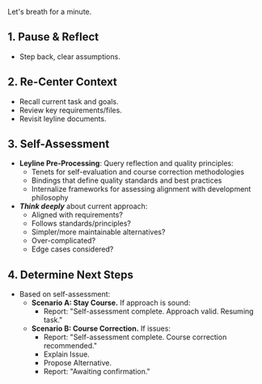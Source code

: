 Let's breath for a minute.

## 1. Pause & Reflect
- Step back, clear assumptions.

## 2. Re-Center Context
- Recall current task and goals.
- Review key requirements/files.
- Revisit leyline documents.

## 3. Self-Assessment
- **Leyline Pre-Processing**: Query reflection and quality principles:
  - Tenets for self-evaluation and course correction methodologies
  - Bindings that define quality standards and best practices
  - Internalize frameworks for assessing alignment with development philosophy
- ***Think deeply*** about current approach:
    - Aligned with requirements?
    - Follows standards/principles?
    - Simpler/more maintainable alternatives?
    - Over-complicated?
    - Edge cases considered?

## 4. Determine Next Steps
- Based on self-assessment:
    - **Scenario A: Stay Course.** If approach is sound:
        - Report: "Self-assessment complete. Approach valid. Resuming task."
    - **Scenario B: Course Correction.** If issues:
        - Report: "Self-assessment complete. Course correction recommended."
        - Explain Issue.
        - Propose Alternative.
        - Report: "Awaiting confirmation."

